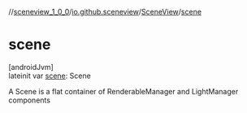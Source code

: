//[sceneview_1_0_0](../../../index.md)/[io.github.sceneview](../index.md)/[SceneView](index.md)/[scene](scene.md)

# scene

[androidJvm]\
lateinit var [scene](scene.md): Scene

A Scene is a flat container of RenderableManager and LightManager components
